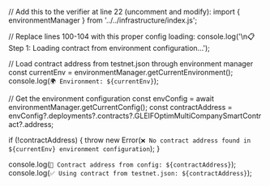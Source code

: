 // Add this to the verifier at line 22 (uncomment and modify):
import { environmentManager } from '../../infrastructure/index.js';

// Replace lines 100-104 with this proper config loading:
console.log('\n📋 Step 1: Loading contract from environment configuration...');

// Load contract address from testnet.json through environment manager
const currentEnv = environmentManager.getCurrentEnvironment();
console.log(`🌍 Environment: ${currentEnv}`);

// Get the environment configuration
const envConfig = await environmentManager.getCurrentConfig();
const contractAddress = envConfig?.deployments?.contracts?.GLEIFOptimMultiCompanySmartContract?.address;

if (!contractAddress) {
    throw new Error(`❌ No contract address found in ${currentEnv} environment configuration`);
}

console.log(`📍 Contract address from config: ${contractAddress}`);
console.log(`✅ Using contract from testnet.json: ${contractAddress}`);
